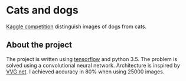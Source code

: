 # Cats and dogs
[Kaggle competition](https://www.kaggle.com/c/dogs-vs-cats-redux-kernels-edition) distinguish images of dogs from cats. 
## About the project
The project is written using [tensorflow](https://www.tensorflow.org/) and python 3.5.
The problem is solved using a convolutional neural network. Architecture is inspired by [VVG net](https://arxiv.org/pdf/1409.1556v6.pdf).
I achieved accuracy in 80% when using 25000 images.




